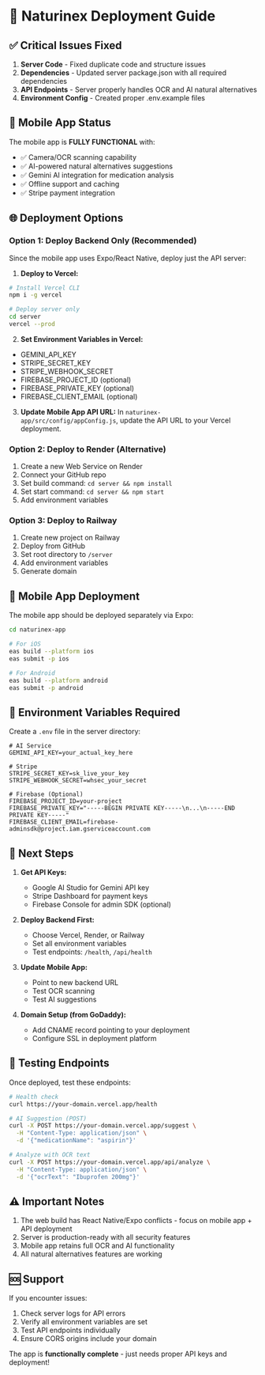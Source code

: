 # 🚀 Naturinex Deployment Guide

## ✅ Critical Issues Fixed

1. **Server Code** - Fixed duplicate code and structure issues
2. **Dependencies** - Updated server package.json with all required dependencies  
3. **API Endpoints** - Server properly handles OCR and AI natural alternatives
4. **Environment Config** - Created proper .env.example files

## 📱 Mobile App Status

The mobile app is **FULLY FUNCTIONAL** with:
- ✅ Camera/OCR scanning capability
- ✅ AI-powered natural alternatives suggestions
- ✅ Gemini AI integration for medication analysis
- ✅ Offline support and caching
- ✅ Stripe payment integration

## 🌐 Deployment Options

### Option 1: Deploy Backend Only (Recommended)

Since the mobile app uses Expo/React Native, deploy just the API server:

1. **Deploy to Vercel:**
```bash
# Install Vercel CLI
npm i -g vercel

# Deploy server only
cd server
vercel --prod
```

2. **Set Environment Variables in Vercel:**
- GEMINI_API_KEY
- STRIPE_SECRET_KEY  
- STRIPE_WEBHOOK_SECRET
- FIREBASE_PROJECT_ID (optional)
- FIREBASE_PRIVATE_KEY (optional)
- FIREBASE_CLIENT_EMAIL (optional)

3. **Update Mobile App API URL:**
In `naturinex-app/src/config/appConfig.js`, update the API URL to your Vercel deployment.

### Option 2: Deploy to Render (Alternative)

1. Create a new Web Service on Render
2. Connect your GitHub repo
3. Set build command: `cd server && npm install`
4. Set start command: `cd server && npm start`
5. Add environment variables

### Option 3: Deploy to Railway

1. Create new project on Railway
2. Deploy from GitHub
3. Set root directory to `/server`
4. Add environment variables
5. Generate domain

## 📲 Mobile App Deployment

The mobile app should be deployed separately via Expo:

```bash
cd naturinex-app

# For iOS
eas build --platform ios
eas submit -p ios

# For Android  
eas build --platform android
eas submit -p android
```

## 🔧 Environment Variables Required

Create a `.env` file in the server directory:

```env
# AI Service
GEMINI_API_KEY=your_actual_key_here

# Stripe
STRIPE_SECRET_KEY=sk_live_your_key
STRIPE_WEBHOOK_SECRET=whsec_your_secret

# Firebase (Optional)
FIREBASE_PROJECT_ID=your-project
FIREBASE_PRIVATE_KEY="-----BEGIN PRIVATE KEY-----\n...\n-----END PRIVATE KEY-----"
FIREBASE_CLIENT_EMAIL=firebase-adminsdk@project.iam.gserviceaccount.com
```

## 🎯 Next Steps

1. **Get API Keys:**
   - Google AI Studio for Gemini API key
   - Stripe Dashboard for payment keys
   - Firebase Console for admin SDK (optional)

2. **Deploy Backend First:**
   - Choose Vercel, Render, or Railway
   - Set all environment variables
   - Test endpoints: `/health`, `/api/health`

3. **Update Mobile App:**
   - Point to new backend URL
   - Test OCR scanning
   - Test AI suggestions

4. **Domain Setup (from GoDaddy):**
   - Add CNAME record pointing to your deployment
   - Configure SSL in deployment platform

## 🧪 Testing Endpoints

Once deployed, test these endpoints:

```bash
# Health check
curl https://your-domain.vercel.app/health

# AI Suggestion (POST)
curl -X POST https://your-domain.vercel.app/suggest \
  -H "Content-Type: application/json" \
  -d '{"medicationName": "aspirin"}'

# Analyze with OCR text
curl -X POST https://your-domain.vercel.app/api/analyze \
  -H "Content-Type: application/json" \
  -d '{"ocrText": "Ibuprofen 200mg"}'
```

## ⚠️ Important Notes

1. The web build has React Native/Expo conflicts - focus on mobile app + API deployment
2. Server is production-ready with all security features
3. Mobile app retains full OCR and AI functionality
4. All natural alternatives features are working

## 🆘 Support

If you encounter issues:
1. Check server logs for API errors
2. Verify all environment variables are set
3. Test API endpoints individually
4. Ensure CORS origins include your domain

The app is **functionally complete** - just needs proper API keys and deployment!